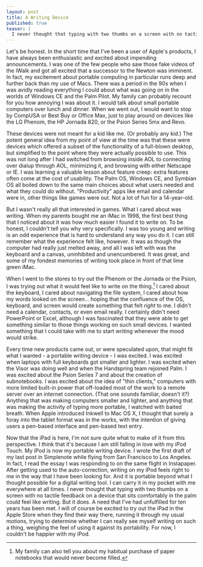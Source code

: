 ```yaml
---
layout: post
title: A Writing Device
published: true
teaser: |
  I never thought that typing with two thumbs on a screen with no tactile feedback on a device that sits comfortably in the palm could feel like writing. But it does.
---
```


Let's be honest. In the short time that I've been a user of Apple's products, I have always been enthusiastic and excited about impending announcements. I was one of the few people who saw those fake videos of the iWalk and got all excited that a successor to the Newton was imminent. In fact, my excitement about portable computing in particular runs deep and further back than my use of Macs. There was a period in the 90s when I was avidly reading everything I could about what was going on in the worlds of Windows CE and the Palm Pilot. My family can probably recount for you how annoying I was about it. I would talk about small portable computers over lunch and dinner. When we went out, I would want to stop by CompUSA or Best Buy or Office Max, just to play around on devices like the LG Phenom, the HP Jornada 820, or the Psion Series 5mx and Revo.

These devices were not meant for a kid like me. (Or probably any kid.) The potent general idea from my point of view at the time was that these were devices which offered a subset of the functionality of a full-blown desktop, but simplified to the point where they were actually possible to use. This was not long after I had switched from browsing inside AOL to connecting over dialup through AOL, minimizing it, and browsing with either Netscape or IE. I was learning a valuable lesson about feature creep: extra features often come at the cost of usability. The Palm OS, Windows CE, and Symbian OS all boiled down to the same main choices about what users needed and what they could do without. "Productivity" apps like email and calendar were in, other things like games were out. Not a lot of fun for a 14-year-old.

But I wasn't really all that interested in games. What I cared about was writing. When my parents bought me an iMac in 1998, the first best thing that I noticed about it was how much easier I found it to write on. To be honest, I couldn't tell you why very specifically. I was too young and writing is an odd experience that is hard to understand any way you do it. I can still remember what the experience felt like, however. It was as though the computer had really just melted away, and all I was left with was the keyboard and a canvas, uninhibited and unencumbered. It was great, and some of my fondest memories of writing took place in front of that lime green iMac.

When I went to the stores to try out the Phenom or the Jornada or the Psion, I was trying out what it would feel like to write on the thing.[^notebooks] I cared about the keyboard, I cared about navigating the file system, I cared about how my words looked on the screen... hoping that the confluence of the OS, keyboard, and screen would create something that felt *right* to me. I didn't need a calendar, contacts, or even email really. I certainly didn't need PowerPoint or Excel, although I was fascinated that they were able to get something similar to those things working on such small devices. I wanted something that I could take with me to start writing whenever the mood would strike.

[^notebooks]: My family can also tell you about my habitual purchase of paper notebooks that would never become filled.

Every time new products came out, or were speculated upon, that might fit what I wanted - a portable writing device - I was excited. I was excited when laptops with full keyboards got smaller and lighter. I was excited when the Visor was doing well and when the Handspring team rejoined Palm. I was excited about the Psion Series 7 and about the creation of subnotebooks. I was excited about the idea of "thin clients," computers with more limited built-in power that off-loaded most of the work to a remote server over an internet connection. (That one sounds familiar, doesn't it?) Anything that was making computers smaller and lighter, and anything that was making the activity of typing more portable, I watched with baited breath. When Apple introduced Inkwell to Mac OS X, I thought that surely a foray into the tablet format was in the works, with the intention of giving users a pen-based interface and pen-based text entry.

Now that the iPad is here, I'm not sure quite what to make of it from this perspective. I think that it's because I am still falling in love with my iPod Touch. My iPod is now my portable writing device. I wrote the first draft of my last post in Simplenote while flying from San Francisco to Los Angeles. In fact, I read the essay I was responding to on the same flight in Instapaper. After getting used to the auto-correction, writing on my iPod feels right to me in the way that I have been looking for. And it is portable beyond what I thought possible for a digital writing tool. I can carry it in my pocket with me everywhere at all times. I never thought that typing with two thumbs on a screen with no tactile feedback on a device that sits comfortably in the palm could feel like writing. But it does. A need that I've had unfulfilled for ten years has been met. I will of course be excited to try out the iPad in the Apple Store when they find their way there, running it through my usual motions, trying to determine whether I can really see myself writing on such a thing, weighing the feel of using it against its portability. For now, I couldn't be happier with my iPod.